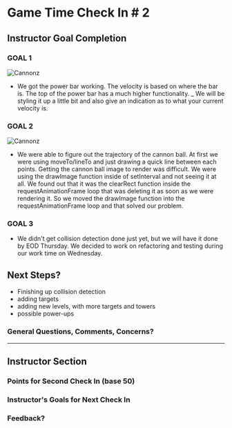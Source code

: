 # Game Time Check In # 2

## Instructor Goal Completion

### GOAL 1

![Cannonz](http://g.recordit.co/YzNLjtq9Mc.gif)
  - We got the power bar working. The velocity is based on where the bar is. The top of the power bar has a much higher functionality.
  _ We will be styling it up a little bit and also give an indication as to what your current velocity is.

### GOAL 2
![Cannonz](http://g.recordit.co/YzNLjtq9Mc.gif)

- We were able to figure out the trajectory of the cannon ball. At first we were using moveTo/lineTo and just drawing a quick line between each points. Getting the cannon ball image to render was difficult. We were using the drawImage function inside of setInterval and not seeing it at all. We found out that it was the clearRect function inside the requestAnimationFrame loop that was deleting it as soon as we were rendering it. So we moved the drawImage function into the requestAnimationFrame loop and that solved our problem.

### GOAL 3

- We didn't get collision detection done just yet, but we will have it done by EOD Thursday. We decided to work on refactoring and testing during our work time on Wednesday.

## Next Steps?

- Finishing up collision detection
- adding targets
- adding new levels, with more targets and towers
- possible power-ups

### General Questions, Comments, Concerns?

-----

## Instructor Section

### Points for Second Check In (base 50)

### Instructor's Goals for Next Check In

### Feedback?
